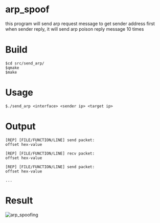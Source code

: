 # arp_spoof

this program will send arp request message to get sender address first
when sender reply, it will send arp poison reply message 10 times

Build
======
```
$cd src/send_arp/
$qmake
$make
```

Usage
======

```
$./send_arp <interface> <sender ip> <target ip>
```

Output
=======
```
[REP] [FILE/FUNCTION/LINE] send packet:
offset hex-value

[REP] [FILE/FUNCTION/LINE] recv packet:
offset hex-value

[REP] [FILE/FUNCTION/LINE] send packet:
offset hex-value

...
```

Result
=======
![arp_spoofing](http://imgur.com/a/7d0TQ)

